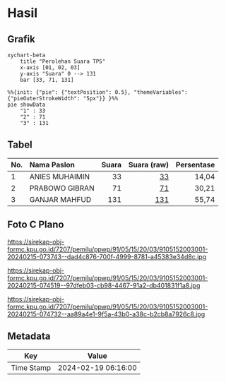 # Hasil

## Grafik

```mermaid
xychart-beta
    title "Perolehan Suara TPS"
    x-axis [01, 02, 03]
    y-axis "Suara" 0 --> 131
    bar [33, 71, 131]
```

```mermaid
%%{init: {"pie": {"textPosition": 0.5}, "themeVariables": {"pieOuterStrokeWidth": "5px"}} }%%
pie showData
    "1" : 33
    "2" : 71
    "3" : 131
```

## Tabel

| No. | Nama Paslon    | Suara | Suara (raw) | Persentase |
|:--- |:-------------- | -----:| -----------:| ----------:|
| 1   | ANIES MUHAIMIN | 33    | [33][p-1]   | 14,04      |
| 2   | PRABOWO GIBRAN | 71    | [71][p-2]   | 30,21      |
| 3   | GANJAR MAHFUD  | 131   | [131][p-3]  | 55,74      |


[p-1]: https://github.com/gigit-pemilu/pemilu-2024-91-papua/blob/main/pilpres/hitung-suara/sub/91-papua/sub/05-kepulauan-yapen/sub/15-anotaurei/sub/2003-yapan/sub/001-tps/sub/paslon-1.txt
[p-2]: https://github.com/gigit-pemilu/pemilu-2024-91-papua/blob/main/pilpres/hitung-suara/sub/91-papua/sub/05-kepulauan-yapen/sub/15-anotaurei/sub/2003-yapan/sub/001-tps/sub/paslon-2.txt
[p-3]: https://github.com/gigit-pemilu/pemilu-2024-91-papua/blob/main/pilpres/hitung-suara/sub/91-papua/sub/05-kepulauan-yapen/sub/15-anotaurei/sub/2003-yapan/sub/001-tps/sub/paslon-3.txt

## Foto C Plano

https://sirekap-obj-formc.kpu.go.id/7207/pemilu/ppwp/91/05/15/20/03/9105152003001-20240215-073743--dad4c876-700f-4999-8781-a45383e34d8c.jpg

https://sirekap-obj-formc.kpu.go.id/7207/pemilu/ppwp/91/05/15/20/03/9105152003001-20240215-074519--97dfeb03-cb98-4467-91a2-db401831f1a8.jpg

https://sirekap-obj-formc.kpu.go.id/7207/pemilu/ppwp/91/05/15/20/03/9105152003001-20240215-074732--aa89a4e1-9f5a-43b0-a38c-b2cb8a7926c8.jpg


## Metadata

| Key        | Value               |
| ---------- | ------------------- |
| Time Stamp | 2024-02-19 06:16:00 |



